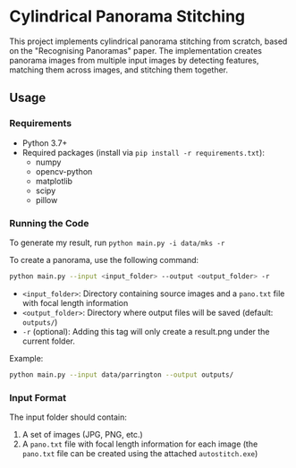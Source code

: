 # Cylindrical Panorama Stitching

This project implements cylindrical panorama stitching from scratch, based on the "Recognising Panoramas" paper. The implementation creates panorama images from multiple input images by detecting features, matching them across images, and stitching them together.

## Usage

### Requirements

-   Python 3.7+
-   Required packages (install via `pip install -r requirements.txt`):
    -   numpy
    -   opencv-python
    -   matplotlib
    -   scipy
    -   pillow

### Running the Code

To generate my result, run `python main.py -i data/mks -r`

To create a panorama, use the following command:

```bash
python main.py --input <input_folder> --output <output_folder> -r
```

-   `<input_folder>`: Directory containing source images and a `pano.txt` file with focal length information
-   `<output_folder>`: Directory where output files will be saved (default: `outputs/`)
-   `-r` (optional): Adding this tag will only create a result.png under the current folder.

Example:

```bash
python main.py --input data/parrington --output outputs/
```

### Input Format

The input folder should contain:

1. A set of images (JPG, PNG, etc.)
2. A `pano.txt` file with focal length information for each image (the `pano.txt` file can be created using the attached `autostitch.exe`)
